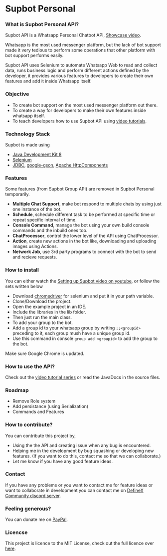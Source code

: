 # Supbot Personal

### What is Supbot Personal API?
Supbot API is a Whatsapp Personal Chatbot API, [Showcase video](https://www.youtube.com/watch?v=MWCjVzM0rW8).

Whatsapp is the most used messenger platform, but the lack of bot support made it very tedious to perform some operations that other platform with bot support performs easily.

Supbot API uses Selenium to automate Whatsapp Web to read and collect data, runs business logic and perform different actions defined by the developer, it provides various features to developers to create their own features and add it inside Whatsapp itself.

### Objective
- To create bot support on the most used messenger platform out there.
- To create a way for developers to make their own features inside whatsapp itself.
- To teach developers how to use Supbot API using [video tutorials](https://www.youtube.com/playlist?list=PLdeajH45r2EKfD4lB6LJW6jF66PLSFGFa).

### Technology Stack
Supbot is made using
- [Java Development Kit 8](http://www.oracle.com/technetwork/java/javase/downloads/jdk8-downloads-2133151.html)
- [Selenium](https://www.seleniumhq.org/)
- [JDBC](http://www.oracle.com/technetwork/java/javase/jdbc/index.html),  [google-gson](https://github.com/google/gson), [Apache HttpComponents](https://hc.apache.org/)

### Features
Some features (from Supbot Group API) are removed in Supbot Personal temporarily.
- **Multiple Chat Support**, make bot respond to multiple chats by using just one instance of the bot.
- **Schedule**, schedule different task to be performed at specific time or repeat specific interval of time.
- **Console Command**, manage the bot using your own build console commands and the inbuild ones too.
- **ChatProcessor**, control the lower level of the API using ChatProcessor.
- **Action**, create new actions in the bot like, downloading  and uploading images using Actions.
- **Network Job**, use 3rd party programs to connect with the bot to send and recieve requests.

### How to install
You can either watch the [Setting up Supbot video on youtube](https://www.youtube.com/watch?v=XURtoZfKdBg), or follow the sets written below

- Download [chromedriver](https://www.seleniumhq.org/download/) for selenium and put it in your path variable.
- Clone/Download the project.
- Open the example project in an IDE.
- Include the libraries in the lib folder.
- Then just run the main class.
- To add your group to the bot.
- Add a group id to your whatsapp group by writing ```;;<groupid>``` preceding to it, each group mush have a unique group id.
- Use this command in console ```group add <groupid>``` to add the group to the bot.

Make sure Google Chrome is updated. 

### How to use the API?
Check out the [video tutorial series](https://www.youtube.com/playlist?list=PLdeajH45r2EKfD4lB6LJW6jF66PLSFGFa) or read the JavaDocs in the source files.<br/>

### Roadmap
- Remove Role system
- Add persistance (using Serialization)
- Commands and Features

### How to contribute?
You can contribute this project by,
- Using the the API and creating issue when any bug is encountered.
- Helping me in the development by bug squashing or developing new features. (If you want to do this, contact me so that we can collaborate.)
- Let me know if you have any good feature ideas.

### Contact
If you have any problems or you want to contact me for feature ideas or want to collaborate in development you can contact me on [DefineX Community discord server](https://discord.gg/V6e2fpc).

### Feeling generous?
You can donate me on [PayPal](https://www.paypal.me/AdamSaudagar).

### Licencse
This project is licence to the MIT License, check out the full licence over [here](https://github.com/adsau59/supbot/blob/master/LICENSE).